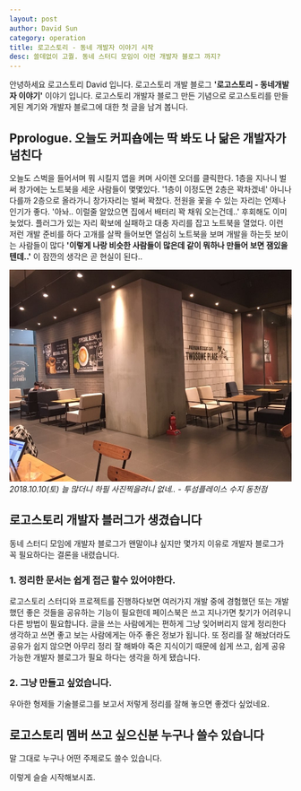 ```yaml
---
layout: post
author: David Sun
category: operation
title: 로고스토리 - 동네 개발자 이야기 시작
desc: 쓸데없이 고퀄. 동네 스터디 모임이 이런 개발자 블로그 까지?
---
```


안녕하세요 로고스토리 David 입니다. 로고스토리 개발 블로그 **'로고스토리 - 동네개발자 이야기'** 이야기 입니다. 로고스토리 개발자 블로그 만든 기념으로 로고스토리를 만들게된 계기와 개발자 블로그에 대한 첫 글을 남겨 봅니다.

## Pprologue. 오늘도 커피숍에는 딱 봐도 나 닮은 개발자가 넘친다
오늘도 스벅을 들어서며 뭐 시킬지 앱을 켜며 사이렌 오더를 클릭한다. 1층을 지나니 벌써 창가에는 노트북을 세운 사람들이 몇몇있다. '1층이 이정도면 2층은 꽉차겠네' 아니나 다를까 2층으로 올라가니 창가자리는 벌써 꽉찼다. 전원을 꽃을 수 있는 자리는 언제나 인기가 좋다. '아놔.. 이럴줄 알았으면 집에서 배터리 꽉 채워 오는건데..' 후회해도 이미 늦었다. 플러그가 있는 자리 확보에 실패하고 대충 자리를 잡고 노트북을 열었다. 이런 저런 개발 준비를 하다 고개를 살짝 들어보면 열심히 노트북을 보며 개발을 하는듯 보이는 사람들이 많다 **'이렇게 나랑 비슷한 사람들이 많은데 같이 뭐하나 만들어 보면 잼있을텐데..'** 이 잠깐의 생각은 곧 현실이 된다..

![Alt text](/assets/img/cafe2.jpeg)
*2018.10.10(토) 늘 많더니 하필 사진찍을려니 없네.. - 투섬플레이스 수지 동천점*

## 로고스토리 개발자 블러그가 생겼습니다
동네 스터디 모임에 개발자 블로그가 왠말이냐 싶지만 몇가지 이유로 개발자 블로그가 꼭 필요하다는 결론을 내렸습니다. 

### 1. 정리한 문서는 쉽게 접근 할수 있어야한다.
로고스토리 스터디와 프로젝트를 진행하다보면 여러가지 개발 중에 경험했던 또는 개발했던 좋은 것들을 공유하는 기능이 필요한데 페이스북은 쓰고 지나가면 찾기가 어려우니 다른 방법이 필요합니다. 글을 쓰는 사람에게는 편하게 그냥 잊어버리지 않게 정리한다 생각하고 쓰면 좋고 보는 사람에게는 아주 좋은 정보가 됩니다. 또 정리를 잘 해놨더라도 공유가 쉽지 않으면 아무리 정리 잘 해봐야 죽은 지식이기 때문에 쉽게 쓰고, 쉽게 공유 가능한 개발자 블로그가 필요 하다는 생각을 하게 됐습니다.

### 2. 그냥 만들고 싶었습니다.
우아한 형제들 기술블로그를 보고서 저렇게 정리를 잘해 놓으면 좋겠다 싶었네요.

## 로고스토리 멤버 쓰고 싶으신분 누구나 쓸수 있습니다
말 그대로 누구나 어떤 주제로도 쓸수 있습니다. 

이렇게 슬슬 시작해보시죠. 

